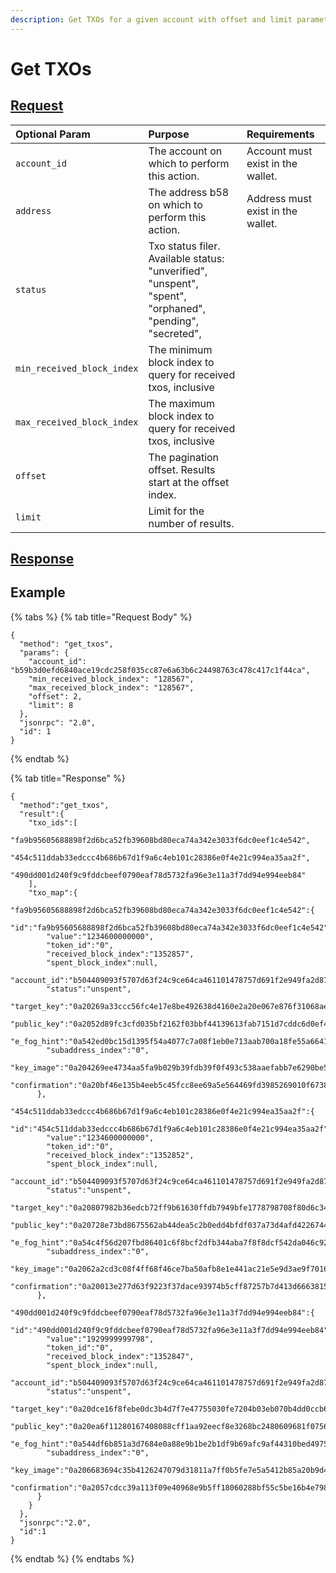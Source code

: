 ```yaml
---
description: Get TXOs for a given account with offset and limit parameters
---
```


# Get TXOs

## [Request](../../../full-service/src/json_rpc/v2/api/request.rs#L40)

| Optional Param | Purpose | Requirements |
| :--- | :--- | :--- |
| `account_id` | The account on which to perform this action. | Account must exist in the wallet. |
| `address` | The address b58 on which to perform this action. | Address must exist in the wallet. |
| `status` | Txo status filer. Available status: "unverified", "unspent", "spent", "orphaned", "pending", "secreted", | |
| `min_received_block_index` | The minimum block index to query for received txos, inclusive | |
| `max_received_block_index` | The maximum block index to query for received txos, inclusive | |
| `offset` | The pagination offset. Results start at the offset index. | |
| `limit` | Limit for the number of results.| |

## [Response](../../../full-service/src/json_rpc/v2/api/response.rs#L41)

## Example

{% tabs %}
{% tab title="Request Body" %}
```text
{
  "method": "get_txos",
  "params": {
    "account_id": "b59b3d0efd6840ace19cdc258f035cc87e6a63b6c24498763c478c417c1f44ca",
    "min_received_block_index": "128567",
    "max_received_block_index": "128567",
    "offset": 2,
    "limit": 8
  },
  "jsonrpc": "2.0",
  "id": 1
}
```
{% endtab %}

{% tab title="Response" %}
```text
{
  "method":"get_txos",
  "result":{
    "txo_ids":[
      "fa9b95605688898f2d6bca52fb39608bd80eca74a342e3033f6dc0eef1c4e542",
      "454c511ddab33edccc4b686b67d1f9a6c4eb101c28386e0f4e21c994ea35aa2f",
      "490dd001d240f9c9fddcbeef0790eaf78d5732fa96e3e11a3f7dd94e994eeb84"
    ],
    "txo_map":{
      "fa9b95605688898f2d6bca52fb39608bd80eca74a342e3033f6dc0eef1c4e542":{
        "id":"fa9b95605688898f2d6bca52fb39608bd80eca74a342e3033f6dc0eef1c4e542",
        "value":"1234600000000",
        "token_id":"0",
        "received_block_index":"1352857",
        "spent_block_index":null,
        "account_id":"b504409093f5707d63f24c9ce64ca461101478757d691f2e949fa2d87a35d02c",
        "status":"unspent",
        "target_key":"0a20269a33ccc56fc4e17e8be492638d4160e2a20e067e876f31068ae8ac7ddcda73",
        "public_key":"0a2052d89fc3cfd035bf2162f03bbf44139613fab7151d7cddc6d0ef44910edbd975",
        "e_fog_hint":"0a542ed0bc15d1395f54a4077c7a08f1eb0e713aab700a18fe55a66419c6b5abf250e0be3098f317b1f948e8f3c5dcfe800870c8150f386f732a850e4ef8bd2fd0bd5124ad78f2d4799fbb1e0e82a05d6002e2c30100",
        "subaddress_index":"0",
        "key_image":"0a204269ee4734aa5fa9b029b39fdb39f0f493c538aaefabb7e6290be56e402a2174",
        "confirmation":"0a20bf46e135b4eeb5c45fcc8ee69a5e564469fd3985269010f6738a96f832992afe"
      },
      "454c511ddab33edccc4b686b67d1f9a6c4eb101c28386e0f4e21c994ea35aa2f":{
        "id":"454c511ddab33edccc4b686b67d1f9a6c4eb101c28386e0f4e21c994ea35aa2f",
        "value":"1234600000000",
        "token_id":"0",
        "received_block_index":"1352852",
        "spent_block_index":null,
        "account_id":"b504409093f5707d63f24c9ce64ca461101478757d691f2e949fa2d87a35d02c",
        "status":"unspent",
        "target_key":"0a20807982b36edcb72ff9b61630ffdb7949bfe1778798708f80d6c349fc0672e011",
        "public_key":"0a20728e73bd8675562ab44dea5c2b0edd4bfdf037a73d4afd42267442337c60f73b",
        "e_fog_hint":"0a54c4f56d207fbd86401c6f8bcf2dfb344aba7f8f8dcf542da046c92ed62f9582b281068872044ca71b8c70e9a8c5b3e2c134fb36a570293ceff55d3555eb8710fbb6635cc58242ff9b2383ae832881dca8698f0100",
        "subaddress_index":"0",
        "key_image":"0a2062a2cd3c08f4ff68f46ce7ba50afb8e1e441ac21e5e9d3ae9f7016c89a2cac23",
        "confirmation":"0a20013e277d63f9223f37dace93974b5cff87257b7d413d66638155af89345016d0"
      },
      "490dd001d240f9c9fddcbeef0790eaf78d5732fa96e3e11a3f7dd94e994eeb84":{
        "id":"490dd001d240f9c9fddcbeef0790eaf78d5732fa96e3e11a3f7dd94e994eeb84",
        "value":"1929999999798",
        "token_id":"0",
        "received_block_index":"1352847",
        "spent_block_index":null,
        "account_id":"b504409093f5707d63f24c9ce64ca461101478757d691f2e949fa2d87a35d02c",
        "status":"unspent",
        "target_key":"0a20dce16f8febe0dc3b4d7f7e47755030fe7204b03eb070b4dd0ccb6aead37a4d33",
        "public_key":"0a20ea6f11280167408088cff1aa92eecf8e3268bc2480609681f07569c1ac5e8c79",
        "e_fog_hint":"0a544df6b851a3d7684e0a88e9b1be2b1df9b69afc9af44310bed49750c5482cc860d87cdc7eb18187807f9288e43b5ce9aad1b08ba7472d639f1abbe1ab3e713cb6f509367787687bcf9e2a1b72ed0e944e42c70100",
        "subaddress_index":"0",
        "key_image":"0a206683694c35b4126247079d31811a7ff0b5fe7e5a5412b85a20b9d48595788321",
        "confirmation":"0a2057cdcc39a113f09e40968e9b5ff18060288bf55c5be16b4e798370a8432f64dc"
      }
    }
  },
  "jsonrpc":"2.0",
  "id":1
}
```
{% endtab %}
{% endtabs %}

